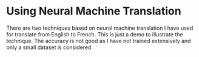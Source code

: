 # Using Neural Machine Translation

There are two techniques based on neural machine translation I have used for translate from English to French. This is just a demo to illustrate the technique. The accuracy is not good as I have not trained extensively and only a small dataset is considered